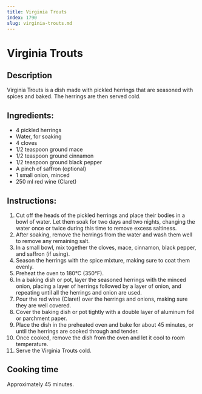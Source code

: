```yaml
---
title: Virginia Trouts
index: 1790
slug: virginia-trouts.md
---
```


# Virginia Trouts

## Description
Virginia Trouts is a dish made with pickled herrings that are seasoned with spices and baked. The herrings are then served cold.

## Ingredients:
- 4 pickled herrings
- Water, for soaking
- 4 cloves
- 1/2 teaspoon ground mace
- 1/2 teaspoon ground cinnamon
- 1/2 teaspoon ground black pepper
- A pinch of saffron (optional)
- 1 small onion, minced
- 250 ml red wine (Claret)

## Instructions:
1. Cut off the heads of the pickled herrings and place their bodies in a bowl of water. Let them soak for two days and two nights, changing the water once or twice during this time to remove excess saltiness.
2. After soaking, remove the herrings from the water and wash them well to remove any remaining salt.
3. In a small bowl, mix together the cloves, mace, cinnamon, black pepper, and saffron (if using).
4. Season the herrings with the spice mixture, making sure to coat them evenly.
5. Preheat the oven to 180°C (350°F).
6. In a baking dish or pot, layer the seasoned herrings with the minced onion, placing a layer of herrings followed by a layer of onion, and repeating until all the herrings and onion are used.
7. Pour the red wine (Claret) over the herrings and onions, making sure they are well covered.
8. Cover the baking dish or pot tightly with a double layer of aluminum foil or parchment paper.
9. Place the dish in the preheated oven and bake for about 45 minutes, or until the herrings are cooked through and tender.
10. Once cooked, remove the dish from the oven and let it cool to room temperature.
11. Serve the Virginia Trouts cold.

## Cooking time
Approximately 45 minutes.